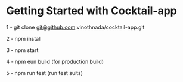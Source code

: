 # Getting Started with Cocktail-app

1 - git clone git@github.com:vinothnada/cocktail-app.git

2 - npm install

3 - npm start

4 - npm eun build (for production build)

5 - npm run test (run test suits)
